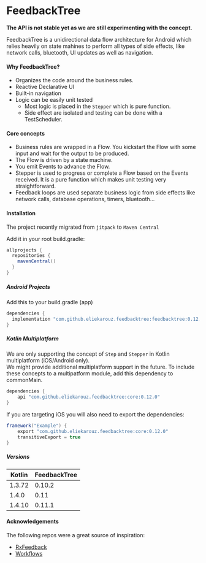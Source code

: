 # FeedbackTree

**The API is not stable yet as we are still experimenting with the concept.**

FeedbackTree is a unidirectional data flow architecture for Android which relies heavily on state mahines to perform all types of side effects, like network calls, bluetooth, UI updates as well as navigation.

#### Why FeedbackTree?

- Organizes the code around the business rules.
- Reactive Declarative UI
- Built-in navigation
- Logic can be easily unit tested
  - Most logic is placed in the `Stepper` which is pure function.
  - Side effect are isolated and testing can be done with a TestScheduler.

#### Core concepts

- Business rules are wrapped in a Flow. You kickstart the Flow with some input and wait for the output to be produced.
- The Flow is driven by a state machine. 
- You emit Events to advance the Flow.
- Stepper is used to progress or complete a Flow based on the Events received. It is a pure function which
  makes unit testing very straightforward.
- Feedback loops are used separate business logic from side effects like network calls, database operations, timers, bluetooth...

#### Installation

The project recently migrated from `jitpack` to `Maven Central`

Add it in your root build.gradle:
```groovy
allprojects {
  repositories {
    mavenCentral()
  }
}
```

##### Android Projects
Add this to your build.gradle (app)
```groovy
dependencies {
  implementation "com.github.eliekarouz.feedbacktree:feedbacktree:0.12.0"
}
```

##### Kotlin Multiplatform
We are only supporting the concept of `Step` and `Stepper` in Kotlin multiplatform (iOS/Android only).  
We might provide additional multiplatform support in the future.
To include these concepts to a multipatform module, add this dependency to commonMain.
```groovy
dependencies {
    api "com.github.eliekarouz.feedbacktree:core:0.12.0"
}
```
If you are targeting iOS you will also need to export the dependencies:
```groovy
framework("Example") {
    export "com.github.eliekarouz.feedbacktree:core:0.12.0"
    transitiveExport = true
}
```

##### Versions

|Kotlin|FeedbackTree|
|------|------|
|1.3.72|0.10.2|
|1.4.0|0.11|
|1.4.10|0.11.1|

#### Acknowledgements

The following repos were a great source of inspiration:

- [RxFeedback](www.github.com/notests/rxfeedback.swift)
- [Workflows](www.github.com/square/workflow)

